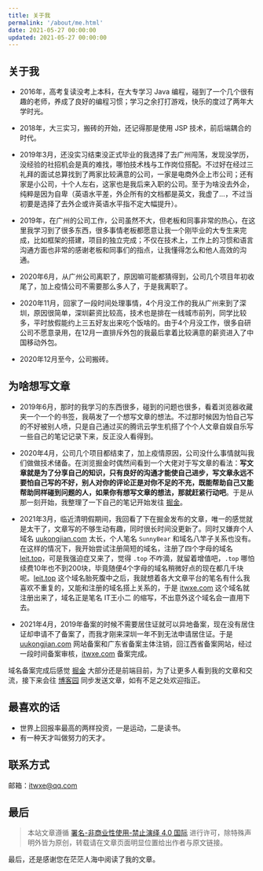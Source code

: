 ```yaml
---
title: 关于我
permalink: '/about/me.html'
date: 2021-05-27 00:00:00
updated: 2021-05-27 00:00:00
---
```


## 关于我

- 2016年，高考复读没考上本科，在大专学习 Java 编程，碰到了一个几个很有趣的老师，养成了良好的编程习惯；学习之余打打游戏，快乐的度过了两年大学时光。

- 2018年，大三实习，搬砖的开始，还记得那是使用 JSP 技术，前后端耦合的时代。

- 2019年3月，还没实习结束没正式毕业的我选择了去广州闯荡，发现没学历，没经验的社招机会是真的难找，哪怕技术栈与工作岗位搭配。不过好在经过三礼拜的面试总算找到了两家比较满意的公司，一家是电商外企上市公司；还有家是小公司，十个人左右，这家也是我后来入职的公司。至于为啥没去外企，纯粹是因为自卑（英语水平差，外企所有的文档都是英文，我虚了...，不过当初要是选择了去外企或许英语水平指不定大幅提升）。

- 2019年，在广州的公司工作，公司虽然不大，但老板和同事非常的热心，在这里我学习到了很多东西，很多事情老板都愿意让我一个刚毕业的大专生来完成，比如框架的搭建，项目的独立完成；不仅在技术上，工作上的习惯和语言沟通方面也非常的感谢老板和同事们的指点，让我懂得怎么和他人高效的沟通。

- 2020年6月，从广州公司离职了，原因嘛可能都猜得到，公司几个项目年初收尾了，加上疫情公司不需要那么多人了，于是我离职了。

- 2020年11月，回家了一段时间处理事情，4个月没工作的我从广州来到了深圳，原因很简单，深圳薪资比较高，技术也是排在一线城市前列，同学比较多，平时放假能约上三五好友出来吃个饭啥的。由于4个月没工作，很多自研公司不愿意录用，在12月一直排斥外包的我最后拿着比较满意的薪资进入了中国移动外包。

- 2020年12月至今，公司搬砖。

## 为啥想写文章

- 2019年6月，那时的我学习的东西很多，碰到的问题也很多，看着浏览器收藏夹一个一个的书签，我萌发了一个想写文章的想法。不过那时候因为怕自己写的不好被别人喷，只是自己通过买的腾讯云学生机搭了个个人文章自娱自乐写一些自己的笔记记录下来，反正没人看得到。

- 2020年4月，公司几个项目都结束了，加上疫情原因，公司没什么事情就叫我们做做技术储备。在浏览掘金时偶然间看到一个大佬对于写文章的看法：**写文章就是为了分享自己的知识，只有良好的沟通才能使自己进步，写文章永远不要怕自己写的不好，别人对你的评论正是对你不足的不充，既能帮助自己又能帮助同样碰到问题的人，如果你有想写文章的想法，那就赶紧行动吧**。于是从那一刻开始，我整理了一下自己的笔记开始发往 [掘金](https://juejin.cn/user/2225067267470023/posts)。

- 2021年3月，临近清明假期间，我回看了下在掘金发布的文章，唯一的感觉就是太干了，文章写的不够生动有趣，同时很长时间没更新了。同时又嫌弃个人域名 [uukongjian.com](uukongjian.com) 太长，个人笔名 `SunnyBear` 和域名八竿子关系也没有。在这样的情况下，我开始尝试注册简短的域名，注册了四个字母的域名 [leit.top](leit.top)，可是我强迫症又来了，觉得 `.top` 不咋滴，就留着增值吧，`.top` 哪怕续费10年也不到200块，毕竟随便4个字母的域名稍微好点的现在都几千块呢。[leit.top](leit.top) 这个域名胎死腹中之后，我就想着各大文章平台的笔名有什么我喜欢不重复的，又能和注册的域名搭上关系的，于是 [itwxe.com](https://itwxe.com) 这个域名就注册出来了，域名正是笔名 IT王小二 的缩写，不出意外这个域名会一直用下去。

- 2021年4月，2019年备案的时候不需要居住证就可以异地备案，现在没有居住证却申请不了备案了，而我才刚来深圳一年不到无法申请居住证。于是 [uukongjian.com](uukongjian.com) 网站备案和广东省备案主体注销，回江西省备案网站，经过一段时间备案审核，[itwxe.com](https://itwxe.com) 备案完成。

域名备案完成后感觉 [掘金](https://juejin.cn/user/2225067267470023/posts) 大部分还是前端目前，为了让更多人看到我的文章和交流，接下来会往 [博客园](https://www.cnblogs.com/itwxe/) 同步发送文章，如有不足之处欢迎指正。

## 最喜欢的话

- 世界上回报率最高的两样投资，一是运动，二是读书。
- 有一种天才叫做努力的天才。

## 联系方式

邮箱：[itwxe@qq.com](mailto:itwxe@qq.com)

## 最后

> 本站文章遵循 [署名-非商业性使用-禁止演绎 4.0 国际](https://creativecommons.org/licenses/by-nc-nd/4.0/deed.zh) 进行许可，除特殊声明外皆为原创，转载请在文章页面明显位置给出作者与原文链接。

最后，还是感谢您在茫茫人海中阅读了我的文章。